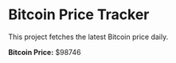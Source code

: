 # Bitcoin Price Tracker

This project fetches the latest Bitcoin price daily.

**Bitcoin Price:** $98746
